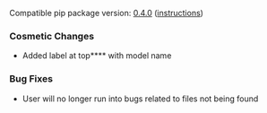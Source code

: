 <!--- https://github.com/mgroth0/deephy/releases -->

[//]: # (VERSION:1.10.2)


Compatible pip package version: [0.4.0](https://pypi.org/project/deephy/0.4.0/) ([instructions](https://colab.research.google.com/drive/1PNiGD26uBsktq64fqPg76yoN-ruixavj))


[//]: # (### New Features)

### Cosmetic Changes
- Added label at top**** with model name

### Bug Fixes
- User will no longer run into bugs related to files not being found

[//]: # (### Notes)
[//]: # (### Todo)

